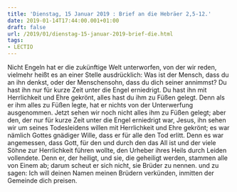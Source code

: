 ```yaml
---
title: 'Dienstag, 15 Januar 2019 : Brief an die Hebräer 2,5-12.'
date: 2019-01-14T17:44:00.001+01:00
draft: false
url: /2019/01/dienstag-15-januar-2019-brief-die.html
tags: 
- LECTIO
---
```


Nicht Engeln hat er die zukünftige Welt unterworfen, von der wir reden, vielmehr heißt es an einer Stelle ausdrücklich: Was ist der Mensch, dass du an ihn denkst, oder der Menschensohn, dass du dich seiner annimmst? Du hast ihn nur für kurze Zeit unter die Engel erniedrigt. Du hast ihn mit Herrlichkeit und Ehre gekrönt, alles hast du ihm zu Füßen gelegt. Denn als er ihm alles zu Füßen legte, hat er nichts von der Unterwerfung ausgenommen. Jetzt sehen wir noch nicht alles ihm zu Füßen gelegt; aber den, der nur für kurze Zeit unter die Engel erniedrigt war, Jesus, ihn sehen wir um seines Todesleidens willen mit Herrlichkeit und Ehre gekrönt; es war nämlich Gottes gnädiger Wille, dass er für alle den Tod erlitt. Denn es war angemessen, dass Gott, für den und durch den das All ist und der viele Söhne zur Herrlichkeit führen wollte, den Urheber ihres Heils durch Leiden vollendete. Denn er, der heiligt, und sie, die geheiligt werden, stammen alle von Einem ab; darum scheut er sich nicht, sie Brüder zu nennen. und zu sagen: Ich will deinen Namen meinen Brüdern verkünden, inmitten der Gemeinde dich preisen.